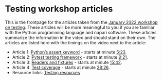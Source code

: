 # Testing workshop articles 

This is the frontpage for the articles taken from the [January 2022 workshop on testing](https://youtu.be/IsHYnI8Tbfw?list=PLilvrWT8aLuYID3YZ7KddS5ky2SaH4DKK). These articles will be more meaningful to you if you are familiar with the Python programming language and napari software. These articles summarize the information in the video and should stand on their own. The articles are listed here with the timings on the video next to the article:  
* Article 1: [Python’s assert keyword](./article-1-pythons-assert-keyword.md) - starts at minute [5:23](https://youtu.be/IsHYnI8Tbfw?list=PLilvrWT8aLuYID3YZ7KddS5ky2SaH4DKK&t=333).  
* Article 2: [Pytest testing framework](./article-2-pytest-testing-frameworks.md) - starts at minute [9:21](https://youtu.be/IsHYnI8Tbfw?list=PLilvrWT8aLuYID3YZ7KddS5ky2SaH4DKK&t=561).  
* Article 3: [Readers and fixtures](./article-3-readers-and-fixtures.md) - starts at minute [15:42](https://youtu.be/IsHYnI8Tbfw?list=PLilvrWT8aLuYID3YZ7KddS5ky2SaH4DKK&t=942).  
* Article 4: [Test coverage](./article-4-test-coverage.md) - starts at minute [28:26](https://youtu.be/IsHYnI8Tbfw?list=PLilvrWT8aLuYID3YZ7KddS5ky2SaH4DKK&t=1706).  
* Resource links: [Testing resources](./testing-resources.md)  